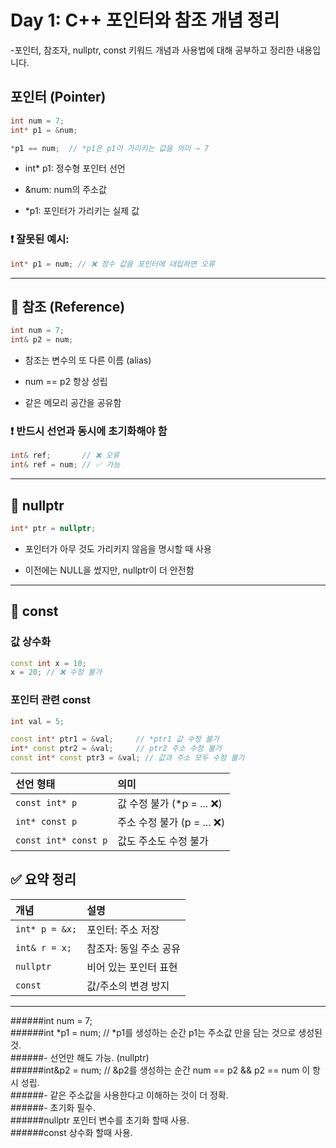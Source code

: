 # Day 1: C++ 포인터와 참조 개념 정리
-포인터, 참조자, nullptr, const 키워드 개념과 사용법에 대해 공부하고 정리한 내용입니다.  

## 포인터 (Pointer)

```cpp
int num = 7;
int* p1 = &num;

*p1 == num;  // *p1은 p1이 가리키는 값을 의미 → 7
```

- int* p1: 정수형 포인터 선언

- &num: num의 주소값

- *p1: 포인터가 가리키는 실제 값

### ❗ 잘못된 예시:

```cpp
int* p1 = num; // ❌ 정수 값을 포인터에 대입하면 오류
```

---

## 📌 참조 (Reference)
```cpp
int num = 7;
int& p2 = num;
```
- 참조는 변수의 또 다른 이름 (alias)

- num == p2 항상 성립

- 같은 메모리 공간을 공유함

### ❗ 반드시 선언과 동시에 초기화해야 함

```cpp
int& ref;       // ❌ 오류
int& ref = num; // ✅ 가능
```

---

## 📌 nullptr
```cpp
int* ptr = nullptr;
```

- 포인터가 아무 것도 가리키지 않음을 명시할 때 사용

- 이전에는 NULL을 썼지만, nullptr이 더 안전함

---

## 📌 const
### 값 상수화
```cpp
const int x = 10;
x = 20; // ❌ 수정 불가
```

### 포인터 관련 const
```cpp
int val = 5;

const int* ptr1 = &val;     // *ptr1 값 수정 불가
int* const ptr2 = &val;     // ptr2 주소 수정 불가
const int* const ptr3 = &val; // 값과 주소 모두 수정 불가
```

선언 형태	| 의미
:---|:---
`const int* p`|값 수정 불가 (*p = ... ❌)
`int* const p`|주소 수정 불가 (p = ... ❌)
`const int* const p`|값도 주소도 수정 불가


## ✅ 요약 정리

개념|설명
:---|:---
`int* p = &x;`|포인터: 주소 저장
`int& r = x;`|참조자: 동일 주소 공유
`nullptr`|비어 있는 포인터 표현
`const`|값/주소의 변경 방지

---

######int num = 7;  
######int *p1 = num; // *p1를 생성하는 순간 p1는 주소값 만을 담는 것으로 생성된 것.  
######- 선언만 해도 가능. (nullptr)  
######int&p2 = num; // &p2를 생성하는 순간 num == p2 && p2 == num 이 항시 성립.  
######- 같은 주소값을 사용한다고 이해하는 것이 더 정확.  
######- 초기화 필수.  
######nullptr 포인터 변수를 초기화 할때 사용.  
######const 상수화 할때 사용.  
